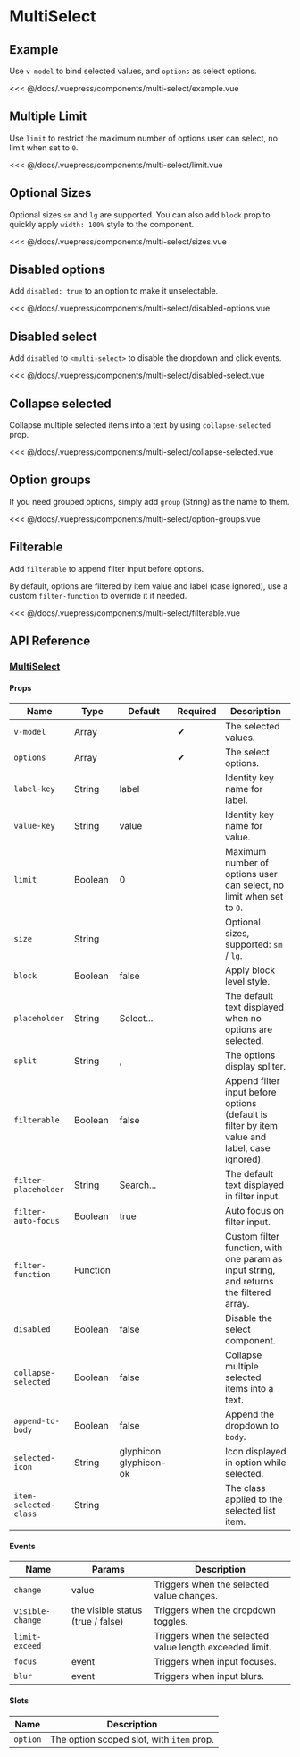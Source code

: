 # MultiSelect

## Example

Use `v-model` to bind selected values, and `options` as select options.

<multi-select-example/>

<<< @/docs/.vuepress/components/multi-select/example.vue

## Multiple Limit

Use `limit` to restrict the maximum number of options user can select, no limit when set to `0`.

<multi-select-limit/>

<<< @/docs/.vuepress/components/multi-select/limit.vue

## Optional Sizes

Optional sizes `sm` and `lg` are supported. You can also add `block` prop to quickly apply `width: 100%` style to the component.

<multi-select-sizes/>

<<< @/docs/.vuepress/components/multi-select/sizes.vue

## Disabled options

Add `disabled: true` to an option to make it unselectable.

<multi-select-disabled-options/>

<<< @/docs/.vuepress/components/multi-select/disabled-options.vue

## Disabled select

Add `disabled` to `<multi-select>` to disable the dropdown and click events.

<multi-select-disabled-select/>

<<< @/docs/.vuepress/components/multi-select/disabled-select.vue

## Collapse selected

Collapse multiple selected items into a text by using `collapse-selected` prop.

<multi-select-collapse-selected/>

<<< @/docs/.vuepress/components/multi-select/collapse-selected.vue

## Option groups

If you need grouped options, simply add `group` (String) as the name to them.

<multi-select-option-groups/>

<<< @/docs/.vuepress/components/multi-select/option-groups.vue

## Filterable

Add `filterable` to append filter input before options.

By default, options are filtered by item value and label (case ignored), use a custom `filter-function` to override it if needed.

<multi-select-filterable/>

<<< @/docs/.vuepress/components/multi-select/filterable.vue

## API Reference

### [MultiSelect](https://github.com/uiv-lib/uiv/blob/1.x/src/components/select/MultiSelect.vue)

#### Props

Name                    | Type       | Default                | Required | Description
----------------        | ---------- | ---------------------- | -------- | -----------------------
`v-model`               | Array      |                        | &#10004; | The selected values.
`options`               | Array      |                        | &#10004; | The select options.
`label-key`             | String     | label                  |          | Identity key name for label.
`value-key`             | String     | value                  |          | Identity key name for value.
`limit`                 | Boolean    | 0                      |          | Maximum number of options user can select, no limit when set to `0`.
`size`                  | String     |                        |          | Optional sizes, supported: `sm` / `lg`.
`block`                 | Boolean    | false                  |          | Apply block level style.
`placeholder`           | String     | Select...              |          | The default text displayed when no options are selected.
`split`                 | String     | ,                      |          | The options display spliter.
`filterable`            | Boolean    | false                  |          | Append filter input before options (default is filter by item value and label, case ignored).
`filter-placeholder`    | String     | Search...              |          | The default text displayed in filter input.
`filter-auto-focus`     | Boolean    | true                   |          | Auto focus on filter input.
`filter-function`       | Function   |                        |          | Custom filter function, with one param as input string, and returns the filtered array.
`disabled`              | Boolean    | false                  |          | Disable the select component.
`collapse-selected`     | Boolean    | false                  |          | Collapse multiple selected items into a text.
`append-to-body`        | Boolean    | false                  |          | Append the dropdown to `body`.
`selected-icon`         | String     | glyphicon glyphicon-ok |          | Icon displayed in option while selected.
`item-selected-class`   | String     |                        |          | The class applied to the selected list item.

#### Events

Name             | Params                            | Description
-----------      | ------                            | ---------------
`change`         | value                             | Triggers when the selected value changes.
`visible-change` | the visible status (true / false) | Triggers when the dropdown toggles.
`limit-exceed`   |                                   | Triggers when the selected value length exceeded limit.
`focus`          | event                             | Triggers when input focuses.
`blur`           | event                             | Triggers when input blurs.

#### Slots

Name      | Description
--------- | -----------------------
`option`  | The option scoped slot, with `item` prop.
